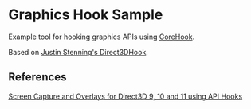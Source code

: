 # Graphics Hook Sample

Example tool for hooking graphics APIs using [CoreHook](https://github.com/unknownv2/CoreHook).


Based on [Justin Stenning's Direct3DHook](https://github.com/spazzarama/Direct3DHook).


## References

[Screen Capture and Overlays for Direct3D 9, 10 and 11 using API Hooks](https://spazzarama.com/2011/03/14/c-screen-capture-and-overlays-for-direct3d-9-10-and-11-using-api-hooks/)